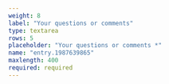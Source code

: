 ```yaml
---
weight: 8
label: "Your questions or comments"
type: textarea
rows: 5
placeholder: "Your questions or comments *"
name: "entry.1987639865"
maxlength: 400
required: required
---
```

